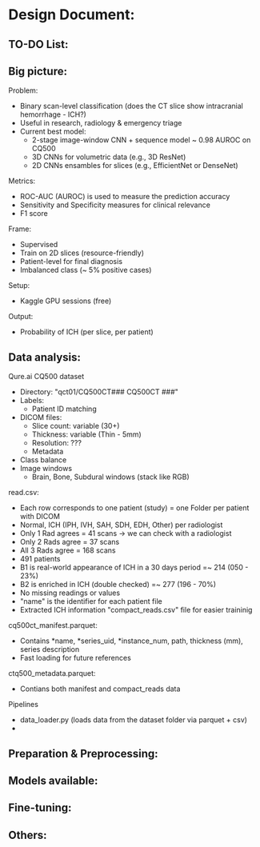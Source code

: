 # Design Document:

## TO-DO List:

## Big picture:
Problem:
* Binary scan-level classification (does the CT slice show intracranial hemorrhage - ICH?)
* Useful in research, radiology & emergency triage
* Current best model:
	* 2-stage image-window CNN + sequence model ~ 0.98 AUROC on CQ500
	* 3D CNNs for volumetric data (e.g., 3D ResNet)
	* 2D CNNs ensambles for slices (e.g., EfficientNet or DenseNet)

Metrics:
* ROC-AUC (AUROC) is used to measure the prediction accuracy
* Sensitivity and Specificity measures for clinical relevance
* F1 score

Frame:
* Supervised
* Train on 2D slices (resource-friendly)
* Patient-level for final diagnosis
* Imbalanced class (~ 5% positive cases)

Setup:
* Kaggle GPU sessions (free)

Output:
* Probability of ICH (per slice, per patient)

## Data analysis:
Qure.ai CQ500 dataset
* Directory: "qct01/CQ500CT### CQ500CT ###"
* Labels:
	* Patient ID matching
* DICOM files:
	* Slice count:	variable (30+)
	* Thickness:	variable (Thin - 5mm)
	* Resolution:	???
	* Metadata
* Class balance
* Image windows
	* Brain, Bone, Subdural windows (stack like RGB)

read.csv:
* Each row corresponds to one patient (study) = one Folder per patient with DICOM
* Normal, ICH (IPH, IVH, SAH, SDH, EDH, Other) per radiologist
* Only 1 Rad agrees = 41 scans -> we can check with a radiologist
* Only 2 Rads agree = 37 scans
* All  3 Rads agree = 168 scans
* 491 patients
* B1 is real-world appearance of ICH in a 30 days period	=~ 214 (050 - 23%)
* B2 is enriched in ICH (double checked)					=~ 277 (196 - 70%)
* No missing readings or values
* "name" is the identifier for each patient file
* Extracted ICH information "compact_reads.csv" file for easier traininig

cq500ct_manifest.parquet:
* Contains *name, *series_uid, *instance_num, path, thickness (mm), series description
* Fast loading for future references

ctq500_metadata.parquet:
* Contians both manifest and compact_reads data

Pipelines
* data_loader.py (loads data from the dataset folder via parquet + csv)
*

## Preparation & Preprocessing:

## Models available:

## Fine-tuning:

## Others:
